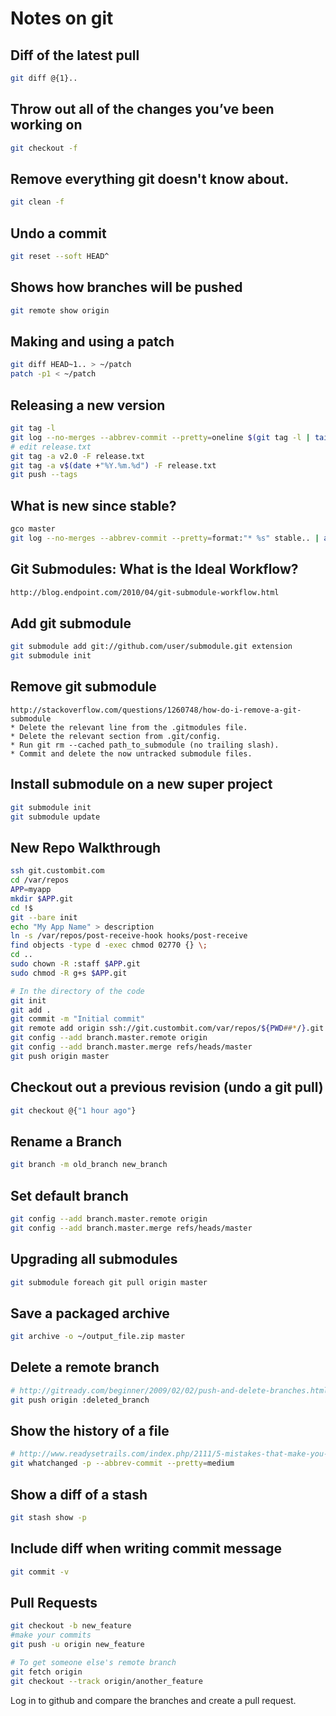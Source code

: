 # Notes on git

## Diff of the latest pull

```bash
git diff @{1}..
```

## Throw out all of the changes you’ve been working on

```bash
git checkout -f
```

## Remove everything git doesn't know about.

```bash
git clean -f
```

## Undo a commit

```bash
git reset --soft HEAD^
```

## Shows how branches will be pushed

```bash
git remote show origin
```

## Making and using a patch

```bash
git diff HEAD~1.. > ~/patch
patch -p1 < ~/patch
```

## Releasing a new version

```bash
git tag -l
git log --no-merges --abbrev-commit --pretty=oneline $(git tag -l | tail -n 1).. > release.txt
# edit release.txt
git tag -a v2.0 -F release.txt
git tag -a v$(date +"%Y.%m.%d") -F release.txt
git push --tags
```

## What is new since stable?

```bash
gco master
git log --no-merges --abbrev-commit --pretty=format:"* %s" stable.. | awk '{gsub(/refs/,"see");print}'
```

## Git Submodules: What is the Ideal Workflow?

```bash
http://blog.endpoint.com/2010/04/git-submodule-workflow.html
```

## Add git submodule

```bash
git submodule add git://github.com/user/submodule.git extension
git submodule init
```

## Remove git submodule

```
http://stackoverflow.com/questions/1260748/how-do-i-remove-a-git-submodule
* Delete the relevant line from the .gitmodules file.
* Delete the relevant section from .git/config.
* Run git rm --cached path_to_submodule (no trailing slash).
* Commit and delete the now untracked submodule files.
```
    
## Install submodule on a new super project

```bash
git submodule init
git submodule update
```

## New Repo Walkthrough

```bash
ssh git.custombit.com
cd /var/repos
APP=myapp
mkdir $APP.git
cd !$
git --bare init
echo "My App Name" > description
ln -s /var/repos/post-receive-hook hooks/post-receive
find objects -type d -exec chmod 02770 {} \;
cd ..
sudo chown -R :staff $APP.git
sudo chmod -R g+s $APP.git

# In the directory of the code
git init
git add .
git commit -m "Initial commit"
git remote add origin ssh://git.custombit.com/var/repos/${PWD##*/}.git
git config --add branch.master.remote origin
git config --add branch.master.merge refs/heads/master
git push origin master
```

## Checkout out a previous revision (undo a git pull)

```bash
git checkout @{"1 hour ago"}
```

## Rename a Branch

```bash
git branch -m old_branch new_branch
```

## Set default branch

```bash
git config --add branch.master.remote origin
git config --add branch.master.merge refs/heads/master
```

## Upgrading all submodules

```bash
git submodule foreach git pull origin master
```

## Save a packaged archive

```bash
git archive -o ~/output_file.zip master
```

## Delete a remote branch

```bash
# http://gitready.com/beginner/2009/02/02/push-and-delete-branches.html
git push origin :deleted_branch
```

## Show the history of a file

```bash
# http://www.readysetrails.com/index.php/2111/5-mistakes-that-make-you-look-like-a-rails-n00b/
git whatchanged -p --abbrev-commit --pretty=medium
```

## Show a diff of a stash

```bash
git stash show -p
```

## Include diff when writing commit message

```bash
git commit -v
```

## Pull Requests

```bash
git checkout -b new_feature
#make your commits
git push -u origin new_feature

# To get someone else's remote branch
git fetch origin
git checkout --track origin/another_feature
```

Log in to github and compare the branches and create a pull request.
